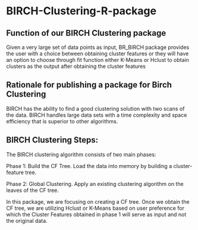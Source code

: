 # BIRCH-Clustering-R-package

## Function of our BIRCH Clustering package

Given a very large set of data points as input, BR_BIRCH package provides the user with a choice between obtaining cluster features  or they will have an option to choose through fit function either K-Means or Hclust to obtain clusters as the output after obtaining the cluster features

## Rationale for publishing a package for Birch Clustering

BIRCH has the ability to find a good clustering solution with two scans of the data. BIRCH handles large data sets with a time complexity and space efficiency that is superior to other algorithms.

## BIRCH Clustering Steps:

The BIRCH clustering algorithm consists of two main phases:

Phase 1: Build the CF Tree. Load the data into memory by building a cluster-feature tree.

Phase 2: Global Clustering. Apply an existing clustering algorithm on the leaves of the CF tree.

In this package, we are focusing on creating a CF tree. Once we obtain the CF tree, we are utilizing Hclust or K-Means based on user preference for which the Cluster Features obtained in phase 1 will serve as input and not the original data.
